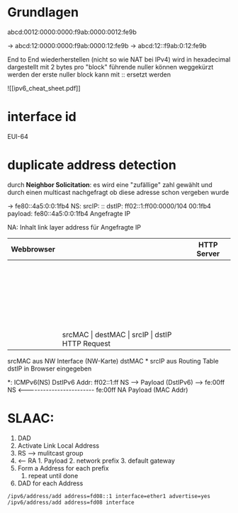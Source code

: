 # Grundlagen

abcd:0012:0000:0000:f9ab:0000:0012:fe9b

-> abcd:12:0000:0000:f9ab:0000:12:fe9b
	-> abcd:12::f9ab:0:12:fe9b

End to End wiederherstellen (nicht so wie NAT bei IPv4)
wird in hexadecimal dargestellt mit 2 bytes pro "block"
führende nuller können weggekürzt werden
der erste nuller block kann mit :: ersetzt werden

![[ipv6_cheat_sheet.pdf]]

# interface id
EUI-64

# duplicate address detection
durch **Neighbor Solicitation**:
es wird eine "zufällige" zahl gewählt und durch einen multicast nachgefragt ob diese adresse schon vergeben wurde

-> fe80::4a5:0:0:1fb4
NS:  srcIP: ::
	 dstIP: ff02::1:ff00:0000/104
                      00:1fb4
	payload:
fe80::4a5:0:0:1fb4 Angefragte IP


NA: Inhalt link layer address für Angefragte IP


| Webbrowser |                             | HTTP Server |
| ---------- | --------------------------- | ----------- |
| ­­­        |                             |             |
| ­          |                             |             |
| ­          |                             |             |
| ­          |                             |             |
| ­          |                             |             |
| ­          |                             |             |
|            | srcMAC \| destMAC \| srcIP \| dstIP HTTP Request |             |

srcMAC aus NW Interface (NW-Karte)
dstMAC *
srcIP aus Routing Table
dstIP in Browser eingegeben


\*:       ICMPv6(NS)
	   DstIPv6 Addr: ff02::1:ff
NS --> Payload (DstIPv6) --> fe:00ff
NS <------------------------ fe:00ff
	   NA Payload (MAC Addr)

# SLAAC:
1. DAD
2. Activate Link Local Address
3. RS --> mulitcast group
4.    <-- RA
	1. Payload
	2. network prefix
	3. default gateway
5. Form a Address for each prefix
	1. repeat until done
6. DAD for each Address

~~~microdic (hahahahhaha)
/ipv6/address/add address=fd08::1 interface=ether1 advertise=yes
/ipv6/address/add address=fd08 interface
~~~

